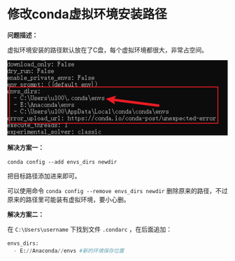 # 修改conda虚拟环境安装路径

**问题描述：**

虚拟环境安装的路径默认放在了C盘，每个虚拟环境都很大，非常占空间。

![](https://github.com/onlyone2019/Q-A/blob/master/pictures/conda_env_install_path.png)


**解决方案一：**

`conda config --add envs_dirs newdir`

把目标路径添加进来即可。

可以使用命令 `conda config --remove envs_dirs newdir` 删除原来的路径，不过原来的路径里可能装有虚拟环境，要小心删。

**解决方案二：**

在 `C:\Users\username` 下找到文件 `.condarc` ，在后面追加：
```python
envs_dirs:
  - E://Anaconda//envs #新的环境保存位置
```


